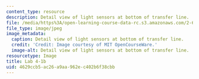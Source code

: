 ```yaml
---
content_type: resource
description: Detail view of light sensors at bottom of transfer line.
file: /media/https%3A/open-learning-course-data-rc.s3.amazonaws.com/2-672-project-laboratory-spring-2009/4629ccb5ac26a9aa962ec402b6f38cbb_lab4-1b.jpg
file_type: image/jpeg
image_metadata:
  caption: Detail view of light sensors at bottom of transfer line.
  credit: 'Credit: Image courtesy of MIT OpenCourseWare.'
  image-alt: Detail view of light sensors at bottom of transfer line.
resourcetype: Image
title: Lab 4-1b
uid: 4629ccb5-ac26-a9aa-962e-c402b6f38cbb
---
```


